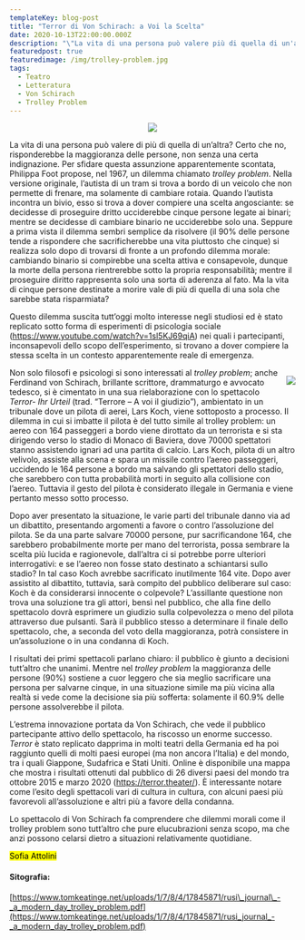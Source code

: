 ```yaml
---
templateKey: blog-post
title: "Terror di Von Schirach: a Voi la Scelta"
date: 2020-10-13T22:00:00.000Z
description: "\"La vita di una persona può valere più di quella di un'altra?\""
featuredpost: true
featuredimage: /img/trolley-problem.jpg
tags:
  - Teatro
  - Letteratura
  - Von Schirach
  - Trolley Problem
---
```

<center>

![](/img/trolley-problem.jpg)

</center>

La vita di una persona può valere di più di quella di un’altra? Certo che no, risponderebbe la maggioranza delle persone, non senza una certa indignazione. Per sfidare questa assunzione apparentemente scontata, Philippa Foot propose, nel 1967, un dilemma chiamato *trolley problem*. Nella versione originale, l’autista di un tram si trova a bordo di un veicolo che non permette di frenare, ma solamente di cambiare rotaia. Quando l’autista incontra un bivio, esso si trova a dover compiere una scelta angosciante: se decidesse di proseguire dritto ucciderebbe cinque persone legate ai binari; mentre se decidesse di cambiare binario ne ucciderebbe solo una. Seppure a prima vista il dilemma sembri semplice da risolvere (il 90% delle persone tende a rispondere che sacrificherebbe una vita piuttosto che cinque) si realizza solo dopo di trovarsi di fronte a un profondo dilemma morale: cambiando binario si compirebbe una scelta attiva e consapevole, dunque la morte della persona rientrerebbe sotto la propria responsabilità; mentre il proseguire diritto rappresenta solo una sorta di aderenza al fato. Ma la vita di cinque persone destinate a morire vale di più di quella di una sola che sarebbe stata risparmiata?

Questo dilemma suscita tutt’oggi molto interesse negli studiosi ed è stato replicato sotto forma di esperimenti di psicologia sociale (<https://www.youtube.com/watch?v=1sl5KJ69qiA>) nei quali i partecipanti, inconsapevoli dello scopo dell’esperimento, si trovano a dover compiere la stessa scelta in un contesto apparentemente reale di emergenza.

<div style="float: right; margin-left: 15px">

![](/img/terror.jpg)

</div> 

Non solo filosofi e psicologi si sono interessati al *trolley problem*; anche Ferdinand von Schirach, brillante scrittore, drammaturgo e avvocato tedesco, si è cimentato in una sua rielaborazione con lo spettacolo *Terror- Ihr Urteil* (trad. “Terrore – A voi il giudizio”), ambientato in un tribunale dove un pilota di aerei, Lars Koch, viene sottoposto a processo. Il dilemma in cui si imbatte il pilota è del tutto simile al trolley problem: un aereo con 164 passeggeri a bordo viene dirottato da un terrorista e si sta dirigendo verso lo stadio di Monaco di Baviera, dove 70000 spettatori stanno assistendo ignari ad una partita di calcio. Lars Koch, pilota di un altro velivolo, assiste alla scena e spara un missile contro l’aereo passeggeri, uccidendo le 164 persone a bordo ma salvando gli spettatori dello stadio, che sarebbero con tutta probabilità morti in seguito alla collisione con l’aereo. Tuttavia il gesto del pilota è considerato illegale in Germania e viene pertanto messo sotto processo.

Dopo aver presentato la situazione, le varie parti del tribunale danno via ad un dibattito, presentando argomenti a favore o contro l’assoluzione del pilota. Se da una parte salvare 70000 persone, pur sacrificandone 164, che sarebbero probabilmente morte per mano del terrorista, possa sembrare la scelta più lucida e ragionevole, dall’altra ci si potrebbe porre ulteriori interrogativi: e se l’aereo non fosse stato destinato a schiantarsi sullo stadio? In tal caso Koch avrebbe sacrificato inutilmente 164 vite. Dopo aver assistito al dibattito, tuttavia, sarà compito del pubblico deliberare sul caso: Koch è da considerarsi innocente o colpevole? L’assillante questione non trova una soluzione tra gli attori, bensì nel pubblico, che alla fine dello spettacolo dovrà esprimere un giudizio sulla colpevolezza o meno del pilota attraverso due pulsanti. Sarà il pubblico stesso a determinare il finale dello spettacolo, che, a seconda del voto della maggioranza, potrà consistere in un’assoluzione o in una condanna di Koch.

I risultati dei primi spettacoli parlano chiaro: il pubblico è giunto a decisioni tutt’altro che unanimi. Mentre nel *trolley problem* la maggioranza delle persone (90%) sostiene a cuor leggero che sia meglio sacrificare una persona per salvarne cinque, in una situazione simile ma più vicina alla realtà si vede come la decisione sia più sofferta: solamente il 60.9% delle persone assolverebbe il pilota.

L’estrema innovazione portata da Von Schirach, che vede il pubblico partecipante attivo dello spettacolo, ha riscosso un enorme successo. *Terror* è stato replicato dapprima in molti teatri della Germania ed ha poi raggiunto quelli di molti paesi europei (ma non ancora l’Italia) e del mondo, tra i quali Giappone, Sudafrica e Stati Uniti. Online è disponibile una mappa che mostra i risultati ottenuti dal pubblico di 26 diversi paesi del mondo tra ottobre 2015 e marzo 2020 (<https://terror.theater/>). È interessante notare come l’esito degli spettacoli vari di cultura in cultura, con alcuni paesi più favorevoli all’assoluzione e altri più a favore della condanna.

Lo spettacolo di Von Schirach fa comprendere che dilemmi morali come il trolley problem sono tutt’altro che pure elucubrazioni senza scopo, ma che anzi possono celarsi dietro a situazioni relativamente quotidiane.

<mark>Sofia Attolini</mark>

#### Sitografia:

[https://www.tomkeatinge.net/uploads/1/7/8/4/17845871/rusi\_journal\_-_a_modern_day_trolley_problem.pdf](https://www.tomkeatinge.net/uploads/1/7/8/4/17845871/rusi_journal_-_a_modern_day_trolley_problem.pdf)